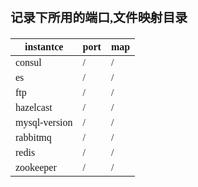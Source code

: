 <span  style="font-family: Simsun,serif; font-size: 17px; ">

### 记录下所用的端口,文件映射目录

| instantce     | port      | map     |
|--------------|---------------|------|
| consul | / | / |
| es  | / | / |
| ftp  | / | / |
| hazelcast  | / | / |
| mysql-version  | / | / |
| rabbitmq  | / | / |
| redis  | / | / |
| zookeeper  | / | / |

</span>